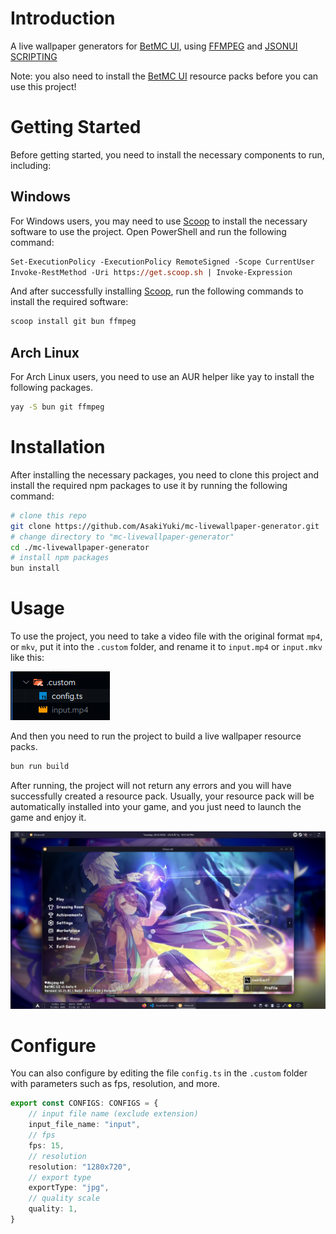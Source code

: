 # Introduction

A live wallpaper generators for [BetMC UI](https://github.com/BetMC2411/BetMC_UI/releases/tag/betmc_ui_releases), using [FFMPEG](https://www.ffmpeg.org/) and [JSONUI SCRIPTING](https://github.com/AsakiYuki/JsonUI-Scripting)

Note: you also need to install the [BetMC UI](https://github.com/BetMC2411/BetMC_UI/releases/tag/betmc_ui_releases) resource packs before you can use this project!

# Getting Started

Before getting started, you need to install the necessary components to run, including:

## Windows

For Windows users, you may need to use [Scoop](https://scoop.sh/) to install the necessary software to use the project. Open PowerShell and run the following command:

```ps
Set-ExecutionPolicy -ExecutionPolicy RemoteSigned -Scope CurrentUser
Invoke-RestMethod -Uri https://get.scoop.sh | Invoke-Expression
```

And after successfully installing [Scoop](https://scoop.sh/), run the following commands to install the required software:

```ps
scoop install git bun ffmpeg
```

## Arch Linux

For Arch Linux users, you need to use an AUR helper like yay to install the following packages.

```bash
yay -S bun git ffmpeg
```

# Installation

After installing the necessary packages, you need to clone this project and install the required npm packages to use it by running the following command:

```bash
# clone this repo
git clone https://github.com/AsakiYuki/mc-livewallpaper-generator.git
# change directory to "mc-livewallpaper-generator"
cd ./mc-livewallpaper-generator
# install npm packages
bun install
```

# Usage

To use the project, you need to take a video file with the original format `mp4`, or `mkv`, put it into the `.custom` folder, and rename it to `input.mp4` or `input.mkv` like this:

![Example 1](/example/1.png)

And then you need to run the project to build a live wallpaper resource packs.

```bash
bun run build
```

After running, the project will not return any errors and you will have successfully created a resource pack. Usually, your resource pack will be automatically installed into your game, and you just need to launch the game and enjoy it.

![Example 1](/example/2.png)

# Configure

You can also configure by editing the file `config.ts` in the `.custom` folder with parameters such as fps, resolution, and more.

```ts
export const CONFIGS: CONFIGS = {
	// input file name (exclude extension)
	input_file_name: "input",
	// fps
	fps: 15,
	// resolution
	resolution: "1280x720",
	// export type
	exportType: "jpg",
	// quality scale
	quality: 1,
}
```
